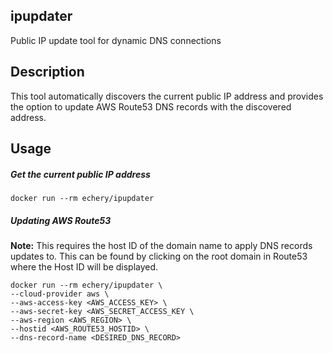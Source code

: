 ## ipupdater

Public IP update tool for dynamic DNS connections


## Description

This tool automatically discovers the current public IP address and provides the option to update AWS Route53 DNS records with the discovered address.

## Usage

##### Get the current public IP address
```
docker run --rm echery/ipupdater
```

##### Updating AWS Route53

**Note:** This requires the host ID of the domain name to apply DNS records updates to. This can be found by clicking on the root domain in Route53 where the Host ID will be displayed.

```
docker run --rm echery/ipupdater \
--cloud-provider aws \
--aws-access-key <AWS_ACCESS_KEY> \
--aws-secret-key <AWS_SECRET_ACCESS_KEY \
--aws-region <AWS_REGION> \
--hostid <AWS_ROUTE53_HOSTID> \
--dns-record-name <DESIRED_DNS_RECORD>
```